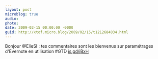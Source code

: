 ```yaml
---
layout: post
microblog: true
audio: 
photo: 
date: 2009-02-15 00:00:00 -0000
guid: http://xtof.micro.blog/2009/02/15/t1212684034.html
---
```

Bonjour @ElieSI :  tes commentaires sont les bienvenus sur paramétrages d'Evernote en utilisation #GTD  [is.gd/jBxH](http://is.gd/jBxH)
